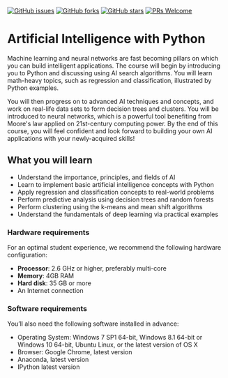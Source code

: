 [![GitHub issues](https://img.shields.io/github/issues/TrainingByPackt/Beginning-AI-Machine-Learning-and-Python.svg)](https://github.com/TrainingByPackt/Beginning-AI-Machine-Learning-and-Python/issues)
[![GitHub forks](https://img.shields.io/github/forks/TrainingByPackt/Beginning-AI-Machine-Learning-and-Python.svg)](https://github.com/TrainingByPackt/Beginning-AI-Machine-Learning-and-Python/network)
[![GitHub stars](https://img.shields.io/github/stars/TrainingByPackt/Beginning-AI-Machine-Learning-and-Python.svg)](https://github.com/TrainingByPackt/Beginning-AI-Machine-Learning-and-Python/stargazers)
[![PRs Welcome](https://img.shields.io/badge/PRs-welcome-brightgreen.svg)](https://github.com/TrainingByPackt/Beginning-AI-Machine-Learning-and-Python/pulls)



# Artificial Intelligence with Python
Machine learning and neural networks are fast becoming pillars on which you can build intelligent applications. The course will begin by introducing you to Python and discussing using AI search algorithms. You will learn math-heavy topics, such as regression and classification, illustrated by Python examples.

You will then progress on to advanced AI techniques and concepts, and work on real-life data sets to form decision trees and clusters. You will be introduced to neural networks, which is a powerful tool benefiting from Moore's law applied on 21st-century computing power. By the end of this course, you will feel confident and look forward to building your own AI applications with your newly-acquired skills!



## What you will learn
* Understand the importance, principles, and fields of AI
* Learn to implement basic artificial intelligence concepts with Python
* Apply regression and classification concepts to real-world problems
* Perform predictive analysis using decision trees and random forests
* Perform clustering using the k-means and mean shift algorithms
* Understand the fundamentals of deep learning via practical examples



### Hardware requirements
For an optimal student experience, we recommend the following hardware configuration:
* **Processor**: 2.6 GHz or higher, preferably multi-core
* **Memory**: 4GB RAM
* **Hard disk**: 35 GB or more
* An Internet connection



### Software requirements
You’ll also need the following software installed in advance:
* Operating System: Windows 7 SP1 64-bit, Windows 8.1 64-bit or Windows 10 64-bit, Ubuntu Linux, or the latest version of OS X
* Browser: Google Chrome, latest version
* Anaconda, latest version
* IPython latest version






